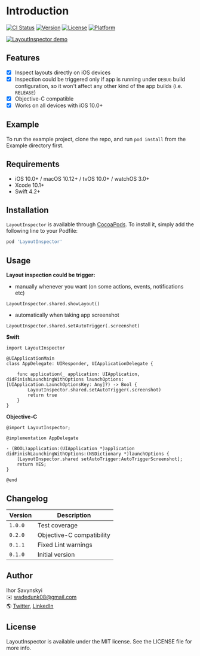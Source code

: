# Introduction

[![CI Status](https://img.shields.io/travis/isavynskyi/LayoutInspector.svg?style=flat)](https://travis-ci.org/isavynskyi/LayoutInspector)
[![Version](https://img.shields.io/cocoapods/v/LayoutInspector.svg?style=flat)](https://cocoapods.org/pods/LayoutInspector)
[![License](https://img.shields.io/cocoapods/l/LayoutInspector.svg?style=flat)](https://cocoapods.org/pods/LayoutInspector)
[![Platform](https://img.shields.io/cocoapods/p/LayoutInspector.svg?style=flat)](https://cocoapods.org/pods/LayoutInspector)

<a href="https://github.com/isavynskyi/LayoutInspector/blob/master/LayoutInspector_demo.gif"><img src="https://github.com/isavynskyi/LayoutInspector/blob/master/LayoutInspector_demo.gif" title="LayoutInspector demo"/></a>

## Features

- [x] Inspect layouts directly on iOS devices
- [x] Inspection could be triggered only if app is running under `DEBUG` build configuration, so it won't affect any other kind of the app builds (i.e. `RELEASE`)
- [x] Objective-C compatible
- [x] Works on all devices with iOS 10.0+

## Example

To run the example project, clone the repo, and run `pod install` from the Example directory first.

## Requirements

- iOS 10.0+ / macOS 10.12+ / tvOS 10.0+ / watchOS 3.0+
- Xcode 10.1+
- Swift 4.2+

## Installation

`LayoutInspector` is available through [CocoaPods](https://cocoapods.org). To install
it, simply add the following line to your Podfile:

```ruby
pod 'LayoutInspector'
```

## Usage

**Layout inspection could be trigger:**
- manually whenever you want (on some actions, events, notifications etc) 
```
LayoutInspector.shared.showLayout()
```

- automatically when taking app screenshot
```
LayoutInspector.shared.setAutoTrigger(.screenshot)
```


**Swift**
```
import LayoutInspector

@UIApplicationMain
class AppDelegate: UIResponder, UIApplicationDelegate {

    func application(_ application: UIApplication, didFinishLaunchingWithOptions launchOptions: [UIApplication.LaunchOptionsKey: Any]?) -> Bool {
        LayoutInspector.shared.setAutoTrigger(.screenshot)
        return true
    }
}

```

**Objective-C**
```
@import LayoutInspector;

@implementation AppDelegate

- (BOOL)application:(UIApplication *)application didFinishLaunchingWithOptions:(NSDictionary *)launchOptions {
    [LayoutInspector.shared setAutoTrigger:AutoTriggerScreenshot];
    return YES;
}

@end
```

## Changelog

| Version  | Description |
| ------------- | ------------- |
| `1.0.0`  | Test coverage |
| `0.2.0`  | Objective-C compatibility |
| `0.1.1`  | Fixed Lint warnings |
| `0.1.0`  | Initial version  |

## Author

Ihor Savynskyi\
✉️ wadedunk08@gmail.com\
🌎 [Twitter](https://twitter.com/iWadedunk), [LinkedIn](https://www.linkedin.com/in/isavynskyi/)


## License

LayoutInspector is available under the MIT license. See the LICENSE file for more info.

